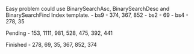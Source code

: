 Easy problem could use BinarySearchAsc, BinarySearchDesc and BinarySearchFind Index template.
    - bs9
        - 374, 367, 852
    - bs2
        - 69
    - bs4
        - 278, 35

Pending
    - 153, 1111, 981, 528, 475, 392, 441

Finished
    - 278, 69, 35, 367, 852, 374